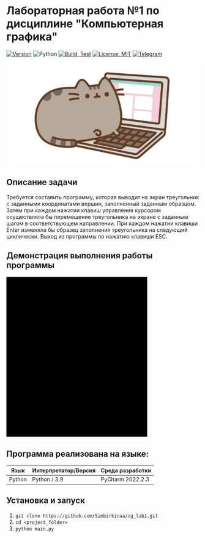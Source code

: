 # Лабораторная работа №1 по дисциплине "Компьютерная графика"

[![Version](https://img.shields.io/badge/Version-1.0.0-blue.svg)](https://github.com/Simbirkinaa/cg_lab1)
![Python](https://img.shields.io/badge/Python-3.9-pink)
[![Build, Test](https://github.com/Krnvaa/Drawing_nested_rectangles/actions/workflows/python-app.yml/badge.svg)](https://github.com/Krnvaa/Drawing_nested_rectangles/actions/workflows/python-app.yml)
[![License: MIT ](https://img.shields.io/badge/License-MIT-fuchsia.svg)](https://opensource.org/licenses/MIT)
[![Telegram](https://img.shields.io/badge/Telegram-@milayavafelka-blue?style=social&logo=telegram)](https://t.me/milayavafelka)

![pushincat](https://github.com/Simbirkinaa/cg_lab1/blob/master/gif%26img/photo_2023-09-30_10-31-25.jpg)
## Описание задачи
Требуется составить программу, которая выводит на экран треугольник с заданными координатами вершин, заполненный заданным образцом. Затем при каждом нажатии клавиш управления 
курсором осуществляла бы перемещение треугольника на экране с заданным шагом в соответствующем направлении. При каждом нажатии клавиши Enter
изменяла бы образец заполнения треугольника на следующий циклически. Выход 
из программы по нажатию клавиши ESC.
## Демонстрация выполнения работы программы
![GIF](https://github.com/Simbirkinaa/cg_lab1/blob/master/gif%26img/треугольник-_1_.gif)

## Программа реализована на языке:

| Язык | Интерпретатор/Версия | Среда разработки | 
| ------ | ------ | ------ |
| Python | Python /   3.9  | PyCharm 2022.2.3 |

## Установка и запуск
1. ```git clone https://github.com/Simbirkinaa/cg_lab1.git```
2. ```cd <project_folder>```
3. ```python main.py```
